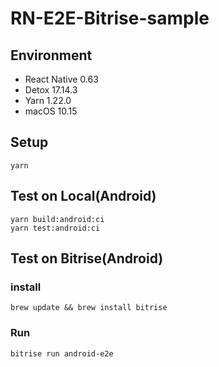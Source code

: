 # RN-E2E-Bitrise-sample

## Environment

- React Native 0.63
- Detox 17.14.3
- Yarn 1.22.0
- macOS 10.15

## Setup

```shell
yarn
```

## Test on Local(Android)

```shell
yarn build:android:ci
yarn test:android:ci
```

## Test on Bitrise(Android)

### install

```shell
brew update && brew install bitrise
```

### Run

```shell
bitrise run android-e2e
```

